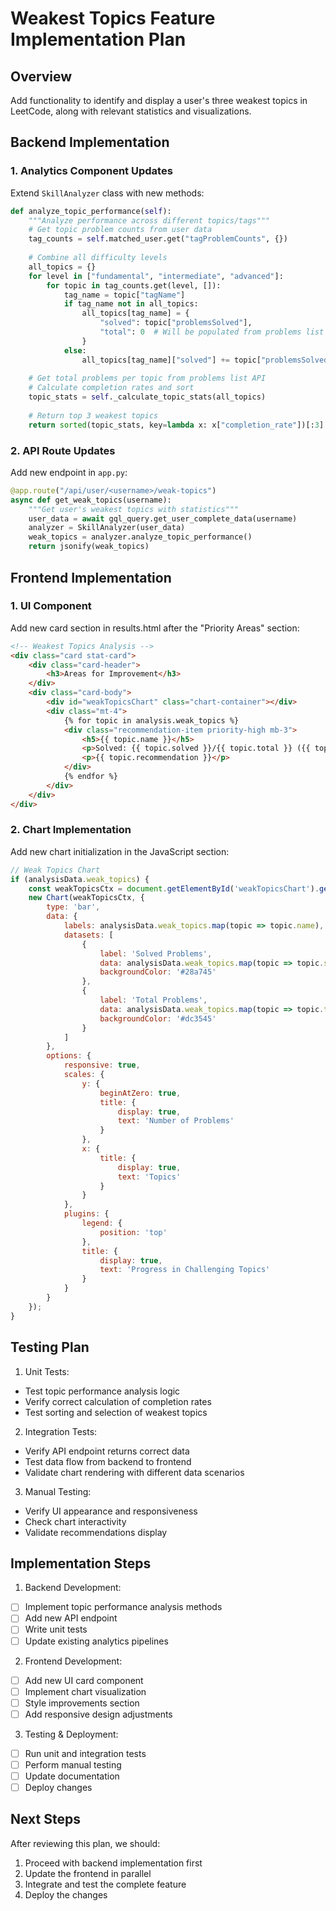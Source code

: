 # Weakest Topics Feature Implementation Plan

## Overview
Add functionality to identify and display a user's three weakest topics in LeetCode, along with relevant statistics and visualizations.

## Backend Implementation

### 1. Analytics Component Updates
Extend `SkillAnalyzer` class with new methods:
```python
def analyze_topic_performance(self):
    """Analyze performance across different topics/tags"""
    # Get topic problem counts from user data
    tag_counts = self.matched_user.get("tagProblemCounts", {})
    
    # Combine all difficulty levels
    all_topics = {}
    for level in ["fundamental", "intermediate", "advanced"]:
        for topic in tag_counts.get(level, []):
            tag_name = topic["tagName"]
            if tag_name not in all_topics:
                all_topics[tag_name] = {
                    "solved": topic["problemsSolved"],
                    "total": 0  # Will be populated from problems list
                }
            else:
                all_topics[tag_name]["solved"] += topic["problemsSolved"]
    
    # Get total problems per topic from problems list API
    # Calculate completion rates and sort
    topic_stats = self._calculate_topic_stats(all_topics)
    
    # Return top 3 weakest topics
    return sorted(topic_stats, key=lambda x: x["completion_rate"])[:3]
```

### 2. API Route Updates
Add new endpoint in `app.py`:
```python
@app.route("/api/user/<username>/weak-topics")
async def get_weak_topics(username):
    """Get user's weakest topics with statistics"""
    user_data = await gql_query.get_user_complete_data(username)
    analyzer = SkillAnalyzer(user_data)
    weak_topics = analyzer.analyze_topic_performance()
    return jsonify(weak_topics)
```

## Frontend Implementation

### 1. UI Component
Add new card section in results.html after the "Priority Areas" section:

```html
<!-- Weakest Topics Analysis -->
<div class="card stat-card">
    <div class="card-header">
        <h3>Areas for Improvement</h3>
    </div>
    <div class="card-body">
        <div id="weakTopicsChart" class="chart-container"></div>
        <div class="mt-4">
            {% for topic in analysis.weak_topics %}
            <div class="recommendation-item priority-high mb-3">
                <h5>{{ topic.name }}</h5>
                <p>Solved: {{ topic.solved }}/{{ topic.total }} ({{ topic.completion_rate }}%)</p>
                <p>{{ topic.recommendation }}</p>
            </div>
            {% endfor %}
        </div>
    </div>
</div>
```

### 2. Chart Implementation
Add new chart initialization in the JavaScript section:

```javascript
// Weak Topics Chart
if (analysisData.weak_topics) {
    const weakTopicsCtx = document.getElementById('weakTopicsChart').getContext('2d');
    new Chart(weakTopicsCtx, {
        type: 'bar',
        data: {
            labels: analysisData.weak_topics.map(topic => topic.name),
            datasets: [
                {
                    label: 'Solved Problems',
                    data: analysisData.weak_topics.map(topic => topic.solved),
                    backgroundColor: '#28a745'
                },
                {
                    label: 'Total Problems',
                    data: analysisData.weak_topics.map(topic => topic.total),
                    backgroundColor: '#dc3545'
                }
            ]
        },
        options: {
            responsive: true,
            scales: {
                y: {
                    beginAtZero: true,
                    title: {
                        display: true,
                        text: 'Number of Problems'
                    }
                },
                x: {
                    title: {
                        display: true,
                        text: 'Topics'
                    }
                }
            },
            plugins: {
                legend: {
                    position: 'top'
                },
                title: {
                    display: true,
                    text: 'Progress in Challenging Topics'
                }
            }
        }
    });
}
```

## Testing Plan

1. Unit Tests:
- Test topic performance analysis logic
- Verify correct calculation of completion rates
- Test sorting and selection of weakest topics

2. Integration Tests:
- Verify API endpoint returns correct data
- Test data flow from backend to frontend
- Validate chart rendering with different data scenarios

3. Manual Testing:
- Verify UI appearance and responsiveness
- Check chart interactivity
- Validate recommendations display

## Implementation Steps

1. Backend Development:
- [ ] Implement topic performance analysis methods
- [ ] Add new API endpoint
- [ ] Write unit tests
- [ ] Update existing analytics pipelines

2. Frontend Development:
- [ ] Add new UI card component
- [ ] Implement chart visualization
- [ ] Style improvements section
- [ ] Add responsive design adjustments

3. Testing & Deployment:
- [ ] Run unit and integration tests
- [ ] Perform manual testing
- [ ] Update documentation
- [ ] Deploy changes

## Next Steps

After reviewing this plan, we should:
1. Proceed with backend implementation first
2. Update the frontend in parallel
3. Integrate and test the complete feature
4. Deploy the changes